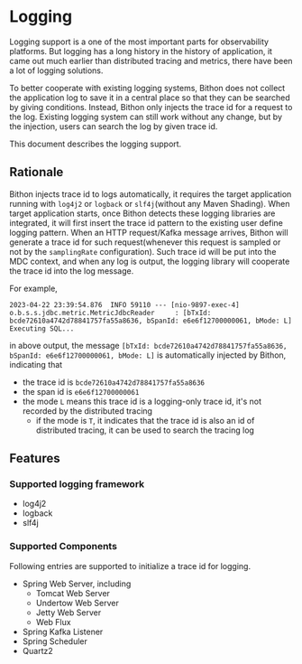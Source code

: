 
# Logging

Logging support is a one of the most important parts for observability platforms. 
But logging has a long history in the history of application, it came out much earlier than distributed tracing and metrics,
there have been a lot of logging solutions. 

To better cooperate with existing logging systems, Bithon does not collect the application log to save it in a central place so that they can be searched by giving conditions.
Instead, Bithon only injects the trace id for a request to the log. Existing logging system can still work without any change, but by the injection, users can search the log by given trace id.

This document describes the logging support.

## Rationale

Bithon injects trace id to logs automatically, it requires the target application running with `log4j2` or `logback` or `slf4j`(without any Maven Shading).
When target application starts, once Bithon detects these logging libraries are integrated, it will first insert the trace id pattern to the existing user define logging pattern.
When an HTTP request/Kafka message arrives, Bithon will generate a trace id for such request(whenever this request is sampled or not by the `samplingRate` configuration).
Such trace id will be put into the MDC context, and when any log is output, the logging library will cooperate the trace id into the log message.

For example, 

```text
2023-04-22 23:39:54.876  INFO 59110 --- [nio-9897-exec-4] o.b.s.s.jdbc.metric.MetricJdbcReader     : [bTxId: bcde72610a4742d78841757fa55a8636, bSpanId: e6e6f12700000061, bMode: L] Executing SQL...
```

in above output, the message `[bTxId: bcde72610a4742d78841757fa55a8636, bSpanId: e6e6f12700000061, bMode: L]` is automatically injected by Bithon, indicating that 
- the trace id is `bcde72610a4742d78841757fa55a8636`
- the span id is `e6e6f12700000061`
- the mode `L` means this trace id is a logging-only trace id, it's not recorded by the distributed tracing
    - if the mode is `T`, it indicates that the trace id is also an id of distributed tracing, it can be used to search the tracing log

## Features

### Supported logging framework

- log4j2
- logback
- slf4j

### Supported Components

Following entries are supported to initialize a trace id for logging.

- Spring Web Server, including
  - Tomcat Web Server
  - Undertow Web Server
  - Jetty Web Server
  - Web Flux
- Spring Kafka Listener
- Spring Scheduler
- Quartz2

